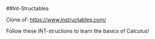 ##Int-Structables

Clone of: https://www.instructables.com/

Follow these INT-structions to learn the basics of Calculus!
